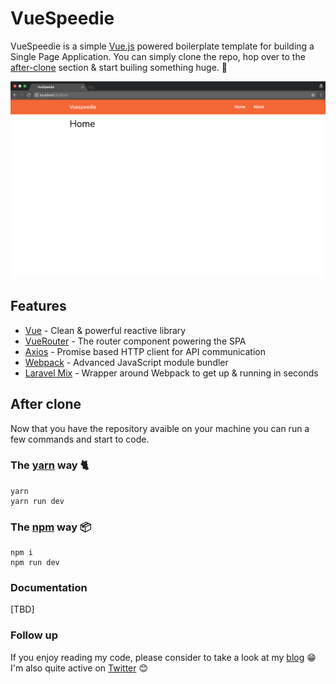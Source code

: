 # VueSpeedie

VueSpeedie is a simple [Vue.js](https://github.com/vuejs/vue) powered boilerplate template for building a Single Page Application. You can simply clone the repo, hop over to the [after-clone](#after-clone) section & start builing something huge. 🚀

![VueSpeedie Screenshot](/assets/img/vuespeedie.png)

## Features

- [Vue](https://github.com/vuejs/vue) - Clean & powerful reactive library
- [VueRouter](https://github.com/vuejs/vue-router) - The router component powering the SPA
- [Axios](https://github.com/mzabriskie/axios) - Promise based HTTP client for API communication
- [Webpack](https://github.com/webpack/webpack) - Advanced JavaScript module bundler
- [Laravel Mix](https://github.com/JeffreyWay/laravel-mix) - Wrapper around Webpack to get up & running in seconds

## After clone

Now that you have the repository avaible on your machine you can run a few commands and start to code.

### The [yarn](https://github.com/yarnpkg/yarn) way 🐈

``` shell
yarn
yarn run dev
```

### The [npm](https://github.com/npm/npm) way 📦

``` shell
npm i
npm run dev
```

### Documentation

[TBD]

### Follow up

If you enjoy reading my code, please consider to take a look at my [blog](https://blog.slashkeys.com) 😁
I'm also quite active on [Twitter](https://twitter.com/slashmodev) 😊
